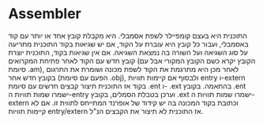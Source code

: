 # Assembler
התוכנית היא בעצם קומפיילר לשפת אסמבלי.
היא מקבלת קובץ אחד או יותר עם קוד באסמבלי, ועבור כל קובץ היא עוברת על הקוד, אם יש שגיאות בקוד התוכנית מתריעה על סוג השגיאה ועל השורה בה נמצאת השגיאה.
אם אין שגיאות בקוד, התוכנית יוצרת קובץ חדש עם הקוד לאחר פתיחת המקרואים (הקובץ יקרא כשם הקובץ המקורי אבל עם סיומת .am),
לאחר מכן היא מתרגמת את הקוד לשפת מכונה ושומרת את התרגום בקובץ חדש אחר (הפעם עם סיומת .obj),
ולבסוף אם קיימות תוויות entry ו-extern בקוד אז התוכנית תיצור קבצים חדשים עם סיומת .ent ו- .ext בהתאמה.
בקובץ .ent ישמרו שמות תוויות ה-entry וערכן בטבלת הסמלים,
בקובץ .ext ישמרו שמות תוויות ה-extern וכתובת בקוד המכונה בה יש קידוד של אופרנד המתייחס לתווית זו.
אם לא קיימות תוויות entry/extern אז התוכנית לא תיצור את הקבצים הנ"ל. 
